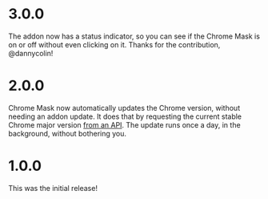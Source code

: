 # 3.0.0

The addon now has a status indicator, so you can see if the Chrome Mask is on or off without even clicking on it. Thanks for the contribution, @dannycolin!

# 2.0.0

Chrome Mask now automatically updates the Chrome version, without needing an addon update. It does that by requesting the current stable Chrome major version [from an API](https://chrome-mask-remote-storage.0b101010.services/current-chrome-major-version.txt). The update runs once a day, in the background, without bothering you.

# 1.0.0

This was the initial release!
